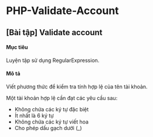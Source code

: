 # PHP-Validate-Account

## [Bài tập] Validate account

#### Mục tiêu
Luyện tập sử dụng RegularExpression.

#### Mô tả
Viết phương thức để kiểm tra tính hợp lệ của tên tài khoản.

Một tài khoản hợp lệ cần đạt các yêu cầu sau:

* Không chứa các ký tự đặc biệt
* Ít nhất là 6 ký tự
* Không chứa các ký tự viết hoa
* Cho phép dấu gạch dưới (_)

